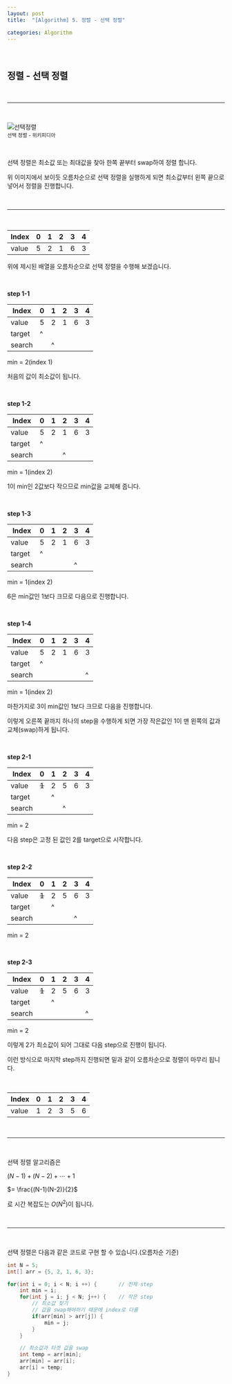 ```yaml
---
layout: post
title:  "[Algorithm] 5. 정렬 - 선택 정렬"

categories: Algorithm
---
```


<br>

## 정렬 - 선택 정렬

<br>

***

<br>

![선택정렬](https://upload.wikimedia.org/wikipedia/commons/b/b0/Selection_sort_animation.gif)<br>
<small>선택 정렬 - 위키피디아</small>

<br>

선택 정렬은 최소값 또는 최대값을 찾아 한쪽 끝부터 swap하여 정렬 합니다.

위 이미지에서 보이듯 오름차순으로 선택 정렬을 실행하게 되면 최소값부터 왼쪽 끝으로 넣어서 정렬을 진행합니다.

<br>

***

<br>

| Index | 0 | 1 | 2 | 3 | 4 |
|---|---|---|---|---|---|
|value| 5 | 2 | 1 | 6 | 3 |

위에 제시된 배열을 오름차순으로 선택 정렬을 수행해 보겠습니다.

<br>

**step 1-1**

| Index | 0 | 1 | 2 | 3 | 4 |
|---|---|---|---|---|---|
|value| 5 | 2 | 1 | 6 | 3 |
|target|^|| | | |
|search||^||||

min = 2(index 1)

처음의 값이 최소값이 됩니다.

<br>

**step 1-2**

| Index | 0 | 1 | 2 | 3 | 4 |
|---|---|---|---|---|---|
|value| 5 | 2 | 1 | 6 | 3 |
|target|^|| | | |
|search|||^|||

min = 1(index 2)

1이 min인 2값보다 작으므로 min값을 교체해 줍니다.

<br>

**step 1-3**

| Index | 0 | 1 | 2 | 3 | 4 |
|---|---|---|---|---|---|
|value| 5 | 2 | 1 | 6 | 3 |
|target|^|| | | |
|search||||^||

min = 1(index 2)

6은 min값인 1보다 크므로 다음으로 진행합니다.

<br>

**step 1-4**

| Index | 0 | 1 | 2 | 3 | 4 |
|---|---|---|---|---|---|
|value| 5 | 2 | 1 | 6 | 3 |
|target|^|| | | |
|search|||||^|

min = 1(index 2)

마찬가지로 3이 min값인 1보다 크므로 다음을 진행합니다.

이렇게 오른쪽 끝까지 하나의 step을 수행하게 되면 가장 작은값인 1이 맨 왼쪽의 값과 교체(swap)하게 됩니다.

<br>

**step 2-1**

| Index | 0 | 1 | 2 | 3 | 4 |
|---|---|---|---|---|---|
|value| ~~1~~ | 2 | 5 | 6 | 3 |
|target||^| | | |
|search|||^|||

min = 2

다음 step은 고정 된 값인 2를 target으로 시작합니다.

<br>

**step 2-2**

| Index | 0 | 1 | 2 | 3 | 4 |
|---|---|---|---|---|---|
|value| ~~1~~ | 2 | 5 | 6 | 3 |
|target||^| | | |
|search||||^||

min = 2

<br>

**step 2-3**

| Index | 0 | 1 | 2 | 3 | 4 |
|---|---|---|---|---|---|
|value| ~~1~~ | 2 | 5 | 6 | 3 |
|target||^| | | |
|search|||||^|

min = 2

이렇게 2가 최소값이 되어 그대로 다음 step으로 진행이 됩니다.

이런 방식으로 마지막 step까지 진행되면 밑과 같이 오름차순으로 정렬이 마무리 됩니다.

<br>

| Index | 0 | 1 | 2 | 3 | 4 |
|---|---|---|---|---|---|
|value| 1 | 2 | 3 | 5 | 6 |

<br>

***

<br>

선택 정렬 알고리즘은 

$(N - 1) + (N - 2) + \cdots + 1$

$= \frac{(N-1)(N-2)}{2}$

로 시간 복잡도는 $O(N^{2})$이 됩니다.

<br>

***

<br>

선택 정렬은 다음과 같은 코드로 구현 할 수 있습니다.(오름차순 기준)

```java
int N = 5;
int[] arr = {5, 2, 1, 6, 3};

for(int i = 0; i < N; i ++) {       // 전체 step
    int min = i;
    for(int j = i; j < N; j++) {    // 작은 step
        // 최소값 찾기
        // 값을 swap해야하기 때문에 index로 다룸
        if(arr[min] > arr[j]) {
            min = j;
        }
    }

    // 최소값과 타겟 값을 swap
    int temp = arr[min];
    arr[min] = arr[i];
    arr[i] = temp;
}
```